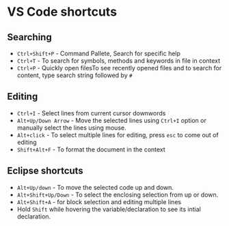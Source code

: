 # VS Code shortcuts

## Searching
- `Ctrl+Shift+P` - Command Pallete, Search for specific help
- `Ctrl+T` - To search for symbols, methods and keywords in file in context
- `Ctrl+P` - Quickly open filesTo see recently opened files and to search for content, type search string followed by `#`

## Editing
- `Ctrl+I` - Select lines from current cursor downwords
- `Alt+Up/Down Arrow` - Move the selected lines using `Ctrl+I` option or manually select the lines using mouse.
- `Alt+click` - To select multiple lines for editing, press `esc` to come out of editing
- `Shift+Alt+F` - To format the document in the context


## Eclipse shortcuts 

- `Alt+Up/down` - To move the selected code up and down.
-	`Alt+Shift+Up/Down` - To select the enclosing selection from up or down. 
- `Alt+Shift+A` - for block selection and editing multiple lines
- Hold `Shift` while hovering the variable/declaration to see its intial declaration.